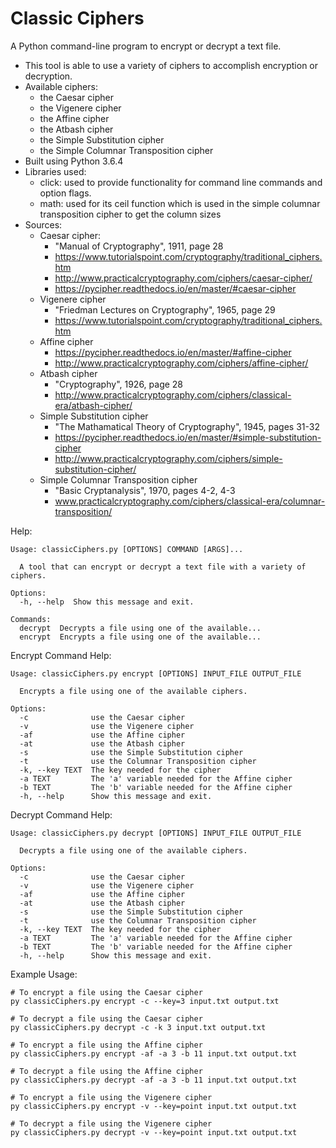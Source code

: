 # Classic Ciphers

A Python command-line program to encrypt or decrypt a text file. 

- This tool is able to use a variety of ciphers to accomplish encryption or decryption.
- Available ciphers:
    - the Caesar cipher
    - the Vigenere cipher
    - the Affine cipher
    - the Atbash cipher
    - the Simple Substitution cipher
    - the Simple Columnar Transposition cipher
- Built using Python 3.6.4
- Libraries used:
    - click: used to provide functionality for command line commands and option flags.
    - math: used for its ceil function which is used in the simple columnar transposition cipher to get the column sizes
- Sources:
    - Caesar cipher:
        - "Manual of Cryptography", 1911, page 28
	    - https://www.tutorialspoint.com/cryptography/traditional_ciphers.htm
	    - http://www.practicalcryptography.com/ciphers/caesar-cipher/
	    - https://pycipher.readthedocs.io/en/master/#caesar-cipher
    - Vigenere cipher
        - "Friedman Lectures on Cryptography", 1965, page 29
	    - https://www.tutorialspoint.com/cryptography/traditional_ciphers.htm
    - Affine cipher
        - https://pycipher.readthedocs.io/en/master/#affine-cipher
	    - http://www.practicalcryptography.com/ciphers/affine-cipher/
    - Atbash cipher
        - "Cryptography", 1926, page 28
	    - http://www.practicalcryptography.com/ciphers/classical-era/atbash-cipher/
    - Simple Substitution cipher
        - "The Mathamatical Theory of Cryptography", 1945, pages 31-32
	    - https://pycipher.readthedocs.io/en/master/#simple-substitution-cipher
	    - http://www.practicalcryptography.com/ciphers/simple-substitution-cipher/
    - Simple Columnar Transposition cipher
        - "Basic Cryptanalysis", 1970, pages 4-2, 4-3
	    - www.practicalcryptography.com/ciphers/classical-era/columnar-transposition/
    
Help:
```
Usage: classicCiphers.py [OPTIONS] COMMAND [ARGS]...

  A tool that can encrypt or decrypt a text file with a variety of ciphers.

Options:
  -h, --help  Show this message and exit.

Commands:
  decrypt  Decrypts a file using one of the available...
  encrypt  Encrypts a file using one of the available...
```

Encrypt Command Help:
```
Usage: classicCiphers.py encrypt [OPTIONS] INPUT_FILE OUTPUT_FILE

  Encrypts a file using one of the available ciphers.

Options:
  -c              use the Caesar cipher
  -v              use the Vigenere cipher
  -af             use the Affine cipher
  -at             use the Atbash cipher
  -s              use the Simple Substitution cipher
  -t              use the Columnar Transposition cipher
  -k, --key TEXT  The key needed for the cipher
  -a TEXT         The 'a' variable needed for the Affine cipher
  -b TEXT         The 'b' variable needed for the Affine cipher
  -h, --help      Show this message and exit.
```

Decrypt Command Help:
```
Usage: classicCiphers.py decrypt [OPTIONS] INPUT_FILE OUTPUT_FILE

  Decrypts a file using one of the available ciphers.

Options:
  -c              use the Caesar cipher
  -v              use the Vigenere cipher
  -af             use the Affine cipher
  -at             use the Atbash cipher
  -s              use the Simple Substitution cipher
  -t              use the Columnar Transposition cipher
  -k, --key TEXT  The key needed for the cipher
  -a TEXT         The 'a' variable needed for the Affine cipher
  -b TEXT         The 'b' variable needed for the Affine cipher
  -h, --help      Show this message and exit.
```

Example Usage:
```
# To encrypt a file using the Caesar cipher
py classicCiphers.py encrypt -c --key=3 input.txt output.txt

# To decrypt a file using the Caesar cipher
py classicCiphers.py decrypt -c -k 3 input.txt output.txt

# To encrypt a file using the Affine cipher
py classicCiphers.py encrypt -af -a 3 -b 11 input.txt output.txt

# To decrypt a file using the Affine cipher
py classicCiphers.py decrypt -af -a 3 -b 11 input.txt output.txt

# To encrypt a file using the Vigenere cipher
py classicCiphers.py encrypt -v --key=point input.txt output.txt

# To decrypt a file using the Vigenere cipher
py classicCiphers.py decrypt -v --key=point input.txt output.txt
```
